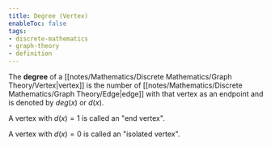 ```yaml
---
title: Degree (Vertex)
enableToc: false
tags: 
- discrete-mathematics
- graph-theory
- definition
---
```


The **degree** of a [[notes/Mathematics/Discrete Mathematics/Graph Theory/Vertex|vertex]] is the number of [[notes/Mathematics/Discrete Mathematics/Graph Theory/Edge|edge]] with that vertex as an endpoint and is denoted by $deg(x)$ or $d(x)$.

A vertex with $d(x) = 1$ is called an "end vertex".

A vertex with $d(x) = 0$ is called an "isolated vertex".